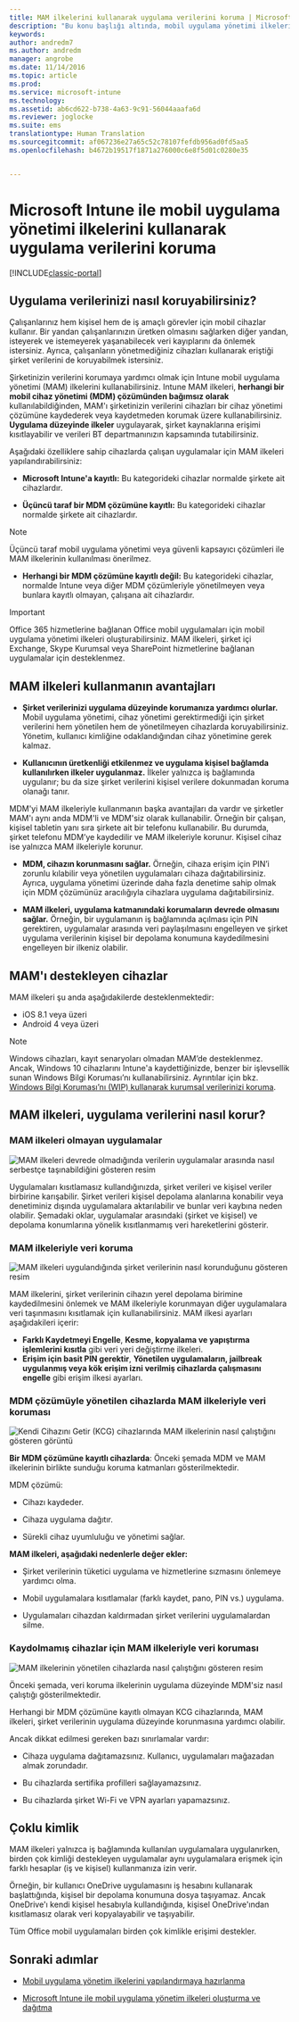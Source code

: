 ```yaml
---
title: MAM ilkelerini kullanarak uygulama verilerini koruma | Microsoft Docs
description: "Bu konu başlığı altında, mobil uygulama yönetimi ilkelerinin şirket verilerinizi korumaya, veri kaybını önlemeye ve kişisel bilgilerle iş bilgilerini birbirinden ayırmaya nasıl yardımcı olabileceği açıklanmaktadır."
keywords: 
author: andredm7
ms.author: andredm
manager: angrobe
ms.date: 11/14/2016
ms.topic: article
ms.prod: 
ms.service: microsoft-intune
ms.technology: 
ms.assetid: ab6cd622-b738-4a63-9c91-56044aaafa6d
ms.reviewer: joglocke
ms.suite: ems
translationtype: Human Translation
ms.sourcegitcommit: af067236e27a65c52c78107fefdb956ad0fd5aa5
ms.openlocfilehash: b4672b19517f1871a276000c6e8f5d01c0280e35


---
```


# <a name="protect-app-data-using-mobile-application-management-policies-with-microsoft-intune"></a>Microsoft Intune ile mobil uygulama yönetimi ilkelerini kullanarak uygulama verilerini koruma

[!INCLUDE[classic-portal](../includes/classic-portal.md)]

## <a name="how-you-can-protect-app-data"></a>Uygulama verilerinizi nasıl koruyabilirsiniz?
Çalışanlarınız hem kişisel hem de iş amaçlı görevler için mobil cihazlar kullanır. Bir yandan çalışanlarınızın üretken olmasını sağlarken diğer yandan, isteyerek ve istemeyerek yaşanabilecek veri kayıplarını da önlemek istersiniz.  Ayrıca, çalışanların yönetmediğiniz cihazları kullanarak eriştiği şirket verilerini de koruyabilmek istersiniz.

Şirketinizin verilerini korumaya yardımcı olmak için Intune mobil uygulama yönetimi (MAM) ilkelerini kullanabilirsiniz. Intune MAM ilkeleri, **herhangi bir mobil cihaz yönetimi (MDM) çözümünden bağımsız olarak** kullanılabildiğinden, MAM'ı şirketinizin verilerini cihazları bir cihaz yönetimi çözümüne kaydederek veya kaydetmeden korumak üzere kullanabilirsiniz. **Uygulama düzeyinde ilkeler** uygulayarak, şirket kaynaklarına erişimi kısıtlayabilir ve verileri BT departmanınızın kapsamında tutabilirsiniz.

Aşağıdaki özelliklere sahip cihazlarda çalışan uygulamalar için MAM ilkeleri yapılandırabilirsiniz:

-   **Microsoft Intune'a kayıtlı:** Bu kategorideki cihazlar normalde şirkete ait cihazlardır.

-   **Üçüncü taraf bir MDM çözümüne kayıtlı:** Bu kategorideki cihazlar normalde şirkete ait cihazlardır.

  > [!NOTE]
  > Üçüncü taraf mobil uygulama yönetimi veya güvenli kapsayıcı çözümleri ile MAM ilkelerinin kullanılması önerilmez.

-   **Herhangi bir MDM çözümüne kayıtlı değil:** Bu kategorideki cihazlar, normalde Intune veya diğer MDM çözümleriyle yönetilmeyen veya bunlara kayıtlı olmayan, çalışana ait cihazlardır.

> [!IMPORTANT]
> Office 365 hizmetlerine bağlanan Office mobil uygulamaları için mobil uygulama yönetimi ilkeleri oluşturabilirsiniz. MAM ilkeleri, şirket içi Exchange, Skype Kurumsal veya SharePoint hizmetlerine bağlanan uygulamalar için desteklenmez.

## <a name="benefits-of-using-mam-policies"></a>MAM ilkeleri kullanmanın avantajları

-   **Şirket verilerinizi uygulama düzeyinde korumanıza yardımcı olurlar.** Mobil uygulama yönetimi, cihaz yönetimi gerektirmediği için şirket verilerini hem yönetilen hem de yönetilmeyen cihazlarda koruyabilirsiniz. Yönetim, kullanıcı kimliğine odaklandığından cihaz yönetimine gerek kalmaz.

-   **Kullanıcının üretkenliği etkilenmez ve uygulama kişisel bağlamda kullanılırken ilkeler uygulanmaz.** İlkeler yalnızca iş bağlamında uygulanır; bu da size şirket verilerini kişisel verilere dokunmadan koruma olanağı tanır.

MDM'yi MAM ilkeleriyle kullanmanın başka avantajları da vardır ve şirketler MAM'ı aynı anda MDM'li ve MDM'siz olarak kullanabilir. Örneğin bir çalışan, kişisel tabletin yanı sıra şirkete ait bir telefonu kullanabilir. Bu durumda, şirket telefonu MDM’ye kaydedilir ve MAM ilkeleriyle korunur. Kişisel cihaz ise yalnızca MAM ilkeleriyle korunur.

- **MDM, cihazın korunmasını sağlar.** Örneğin, cihaza erişim için PIN’i zorunlu kılabilir veya yönetilen uygulamaları cihaza dağıtabilirsiniz. Ayrıca, uygulama yönetimi üzerinde daha fazla denetime sahip olmak için MDM çözümünüz aracılığıyla cihazlara uygulama dağıtabilirsiniz.

- **MAM ilkeleri, uygulama katmanındaki korumaların devrede olmasını sağlar.** Örneğin, bir uygulamanın iş bağlamında açılması için PIN gerektiren, uygulamalar arasında veri paylaşılmasını engelleyen ve şirket uygulama verilerinin kişisel bir depolama konumuna kaydedilmesini engelleyen bir ilkeniz olabilir.

## <a name="devices-that-support-mam"></a>MAM'ı destekleyen cihazlar
MAM ilkeleri şu anda aşağıdakilerde desteklenmektedir:
-   iOS 8.1 veya üzeri
-   Android 4 veya üzeri

>[!NOTE]
>Windows cihazları, kayıt senaryoları olmadan MAM’de desteklenmez. Ancak, Windows 10 cihazlarını Intune'a kaydettiğinizde, benzer bir işlevsellik sunan Windows Bilgi Koruması’nı kullanabilirsiniz. Ayrıntılar için bkz. [Windows Bilgi Koruması’nı (WIP) kullanarak kurumsal verilerinizi koruma](https://technet.microsoft.com/itpro/windows/keep-secure/protect-enterprise-data-using-wip).


##  <a name="how-mam-policies-protect-app-data"></a>MAM ilkeleri, uygulama verilerini nasıl korur?

###  <a name="apps-without-mam-policies"></a>MAM ilkeleri olmayan uygulamalar

![MAM ilkeleri devrede olmadığında verilerin uygulamalar arasında nasıl serbestçe taşınabildiğini gösteren resim](../media/Apps_without_MAM_policies.png)

Uygulamaları kısıtlamasız kullandığınızda, şirket verileri ve kişisel veriler birbirine karışabilir. Şirket verileri kişisel depolama alanlarına konabilir veya denetiminiz dışında uygulamalara aktarılabilir ve bunlar veri kaybına neden olabilir. Şemadaki oklar, uygulamalar arasındaki (şirket ve kişisel) ve depolama konumlarına yönelik kısıtlanmamış veri hareketlerini gösterir.

### <a name="data-protection-with-mam-policies"></a>MAM ilkeleriyle veri koruma

![MAM ilkeleri uygulandığında şirket verilerinin nasıl korunduğunu gösteren resim](../media/Apps_with_mobile_app_policies.png)

MAM ilkelerini, şirket verilerinin cihazın yerel depolama birimine kaydedilmesini önlemek ve MAM ilkeleriyle korunmayan diğer uygulamalara veri taşınmasını kısıtlamak için kullanabilirsiniz. MAM ilkesi ayarları aşağıdakileri içerir:
- **Farklı Kaydetmeyi Engelle**, **Kesme, kopyalama ve yapıştırma işlemlerini kısıtla** gibi veri yeri değiştirme ilkeleri.
- **Erişim için basit PIN gerektir**, **Yönetilen uygulamaların, jailbreak uygulanmış veya kök erişim izni verilmiş cihazlarda çalışmasını engelle** gibi erişim ilkesi ayarları.

### <a name="data-protection-with-mam-policies-on-devices-that-are-managed-by-a-mdm-solution"></a>MDM çözümüyle yönetilen cihazlarda MAM ilkeleriyle veri koruması

![Kendi Cihazını Getir (KCG) cihazlarında MAM ilkelerinin nasıl çalıştığını gösteren görüntü](../media/MAM_BYOD_November.png)

**Bir MDM çözümüne kayıtlı cihazlarda**: Önceki şemada MDM ve MAM ilkelerinin birlikte sunduğu koruma katmanları gösterilmektedir.

MDM çözümü:

-   Cihazı kaydeder.

-   Cihaza uygulama dağıtır.

-   Sürekli cihaz uyumluluğu ve yönetimi sağlar.

**MAM ilkeleri, aşağıdaki nedenlerle değer ekler:**

-   Şirket verilerinin tüketici uygulama ve hizmetlerine sızmasını önlemeye yardımcı olma.

-   Mobil uygulamalara kısıtlamalar (farklı kaydet, pano, PIN vs.) uygulama.

-   Uygulamaları cihazdan kaldırmadan şirket verilerini uygulamalardan silme.


### <a name="data-protection-with-mam-policies-for-devices-without-enrollment"></a>Kaydolmamış cihazlar için MAM ilkeleriyle veri koruması

![MAM ilkelerinin yönetilen cihazlarda nasıl çalıştığını gösteren resim](../media/MAM_ManagedDevices_November.png)

Önceki şemada, veri koruma ilkelerinin uygulama düzeyinde MDM'siz nasıl çalıştığı gösterilmektedir.

Herhangi bir MDM çözümüne kayıtlı olmayan KCG cihazlarında, MAM ilkeleri, şirket verilerinin uygulama düzeyinde korunmasına yardımcı olabilir.

Ancak dikkat edilmesi gereken bazı sınırlamalar vardır:

-   Cihaza uygulama dağıtamazsınız. Kullanıcı, uygulamaları mağazadan almak zorundadır.

-   Bu cihazlarda sertifika profilleri sağlayamazsınız.

-   Bu cihazlarda şirket Wi-Fi ve VPN ayarları yapamazsınız.


## <a name="multi-identity"></a>Çoklu kimlik

MAM ilkeleri yalnızca iş bağlamında kullanılan uygulamalara uygulanırken, birden çok kimliği destekleyen uygulamalar aynı uygulamalara erişmek için farklı hesaplar (iş ve kişisel) kullanmanıza izin verir.  

Örneğin, bir kullanıcı OneDrive uygulamasını iş hesabını kullanarak başlattığında, kişisel bir depolama konumuna dosya taşıyamaz. Ancak OneDrive'ı kendi kişisel hesabıyla kullandığında, kişisel OneDrive'ından kısıtlamasız olarak veri kopyalayabilir ve taşıyabilir.  

Tüm Office mobil uygulamaları birden çok kimlikle erişimi destekler.

##  <a name="next-steps"></a>Sonraki adımlar
- [Mobil uygulama yönetim ilkelerini yapılandırmaya hazırlanma](get-ready-to-configure-mobile-app-management-policies-with-microsoft-intune.md)

- [Microsoft Intune ile mobil uygulama yönetim ilkeleri oluşturma ve dağıtma](create-and-deploy-mobile-app-management-policies-with-microsoft-intune.md)



<!--HONumber=Jan17_HO4-->



